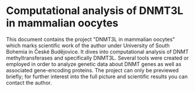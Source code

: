 # Computational analysis of DNMT3L in mammalian oocytes
This document contains the project "DNMT3L in mammalian oocytes" which marks scientific work of the author under University of South Bohemia in České Budějovice.
It dives into computational analysis of DNMT methyltransferases and specifically DNMT3L. Several tools were created or employed in order to analyze genetic data about DNMT genes as well as associated gene-encoding proteins. The project can only be previewed briefly; for further interest into the full picture and scientific results you can contact the author.
